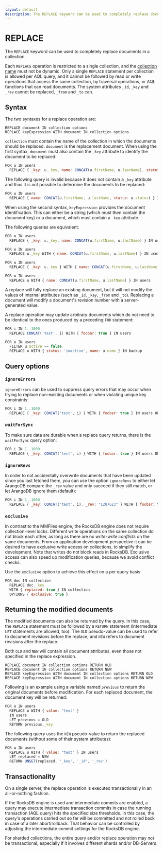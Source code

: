 ```yaml
---
layout: default
description: The REPLACE keyword can be used to completely replace documents in a collection
---
```

REPLACE
=======

The `REPLACE` keyword can be used to completely replace documents in a collection.

Each `REPLACE` operation is restricted to a single collection, and the 
[collection name](../appendix-glossary.html#collection-name) must not be dynamic.
Only a single `REPLACE` statement per collection is allowed per AQL query, and 
it cannot be followed by read or write operations that access the same collection, by
traversal operations, or AQL functions that can read documents.
The system attributes `_id`, `_key` and `_rev` cannot be replaced, `_from` and `_to` can.

Syntax
------

The two syntaxes for a replace operation are:

```
REPLACE document IN collection options
REPLACE keyExpression WITH document IN collection options
```

`collection` must contain the name of the collection in which the documents should
be replaced. `document` is the replacement document. When using the first syntax, `document` 
must also contain the `_key` attribute to identify the document to be replaced. 

```js
FOR u IN users
  REPLACE { _key: u._key, name: CONCAT(u.firstName, u.lastName), status: u.status } IN users
```

The following query is invalid because it does not contain a `_key` attribute and
thus it is not possible to determine the documents to be replaced:

```js
FOR u IN users
  REPLACE { name: CONCAT(u.firstName, u.lastName, status: u.status) } IN users
```

When using the second syntax, `keyExpression` provides the document identification.
This can either be a string (which must then contain the document key) or a
document, which must contain a `_key` attribute.

The following queries are equivalent:

```js
FOR u IN users
  REPLACE { _key: u._key, name: CONCAT(u.firstName, u.lastName) } IN users

FOR u IN users
  REPLACE u._key WITH { name: CONCAT(u.firstName, u.lastName) } IN users

FOR u IN users
  REPLACE { _key: u._key } WITH { name: CONCAT(u.firstName, u.lastName) } IN users

FOR u IN users
  REPLACE u WITH { name: CONCAT(u.firstName, u.lastName) } IN users
```

A replace will fully replace an existing document, but it will not modify the values
of internal attributes (such as `_id`, `_key`, `_from` and `_to`). Replacing a document
will modify a document's revision number with a server-generated value.

A replace operation may update arbitrary documents which do not need to be identical
to the ones produced by a preceding `FOR` statement:

```js
FOR i IN 1..1000
  REPLACE CONCAT('test', i) WITH { foobar: true } IN users
```

```js
FOR u IN users
  FILTER u.active == false
  REPLACE u WITH { status: 'inactive', name: u.name } IN backup
```

Query options
-------------

### `ignoreErrors`

`ignoreErrors` can be used to suppress query errors that may occur when trying to
replace non-existing documents or when violating unique key constraints:

```js
FOR i IN 1..1000
  REPLACE { _key: CONCAT('test', i) } WITH { foobar: true } IN users OPTIONS { ignoreErrors: true }
```

### `waitForSync`

To make sure data are durable when a replace query returns, there is the `waitForSync` 
query option:

```js
FOR i IN 1..1000
  REPLACE { _key: CONCAT('test', i) } WITH { foobar: true } IN users OPTIONS { waitForSync: true }
```

### `ignoreRevs`

In order to not accidentally overwrite documents that have been updated since you last fetched
them, you can use the option `ignoreRevs` to either let ArangoDB compare the `_rev` value and only 
succeed if they still match, or let ArangoDB ignore them (default):

```js
FOR i IN 1..1000
  REPLACE { _key: CONCAT('test', i), _rev: "1287623" } WITH { foobar: true } IN users OPTIONS { ignoreRevs: false }
```

### `exclusive`

In contrast to the MMFiles engine, the RocksDB engine does not require collection-level
locks. Different write operations on the same collection do not block each other, as
long as there are no _write-write conflicts_ on the same documents. From an application
development perspective it can be desired to have exclusive write access on collections,
to simplify the development. Note that writes do not block reads in RocksDB.
Exclusive access can also speed up modification queries, because we avoid conflict checks.

Use the `exclusive` option to achieve this effect on a per query basis:

```js
FOR doc IN collection
  REPLACE doc._key 
  WITH { replaced: true } IN collection 
  OPTIONS { exclusive: true }
```

Returning the modified documents
--------------------------------

The modified documents can also be returned by the query. In this case, the `REPLACE` 
statement must be followed by a `RETURN` statement (intermediate `LET` statements are
allowed, too). The `OLD` pseudo-value can be used to refer to document revisions before 
the replace, and `NEW` refers to document revisions after the replace.

Both `OLD` and `NEW` will contain all document attributes, even those not specified 
in the replace expression.


```
REPLACE document IN collection options RETURN OLD
REPLACE document IN collection options RETURN NEW
REPLACE keyExpression WITH document IN collection options RETURN OLD
REPLACE keyExpression WITH document IN collection options RETURN NEW
```

Following is an example using a variable named `previous` to return the original
documents before modification. For each replaced document, the document key will be
returned:

```js
FOR u IN users
  REPLACE u WITH { value: "test" } 
  IN users
  LET previous = OLD 
  RETURN previous._key
```

The following query uses the `NEW` pseudo-value to return the replaced
documents (without some of their system attributes):

```js
FOR u IN users
  REPLACE u WITH { value: "test" } IN users
  LET replaced = NEW 
  RETURN UNSET(replaced, '_key', '_id', '_rev')
```

Transactionality
----------------

On a single server, the replace operation is executed transactionally in an
all-or-nothing fashion.

If the RocksDB engine is used and intermediate commits are enabled, a query may
execute intermediate transaction commits in case the running transaction (AQL
query) hits the specified size thresholds. In this case, the query's operations
carried out so far will be committed and not rolled back in case of a later
abort/rollback. That behavior can be controlled by adjusting the intermediate
commit settings for the RocksDB engine. 

For sharded collections, the entire query and/or replace operation may not be
transactional, especially if it involves different shards and/or DB-Servers.
